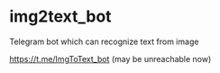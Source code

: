 # img2text_bot
Telegram bot which can recognize text from image

https://t.me/ImgToText_bot (may be unreachable now)

